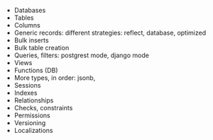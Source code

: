 * Databases
* Tables
* Columns
* Generic records: different strategies: reflect, database, optimized
* Bulk inserts
* Bulk table creation
* Queries, filters: postgrest mode, django mode
* Views
* Functions (DB)
* More types, in order: jsonb, 
* Sessions
* Indexes
* Relationships
* Checks, constraints
* Permissions
* Versioning
* Localizations